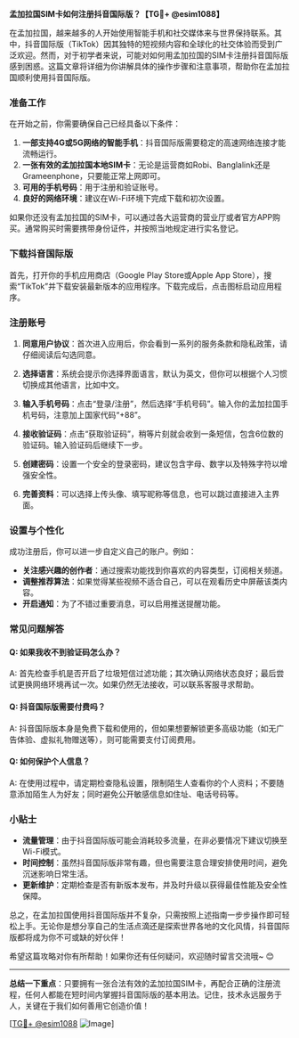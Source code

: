 **孟加拉国SIM卡如何注册抖音国际版？【TG💪+ @esim1088】**

在孟加拉国，越来越多的人开始使用智能手机和社交媒体来与世界保持联系。其中，抖音国际版（TikTok）因其独特的短视频内容和全球化的社交体验而受到广泛欢迎。然而，对于初学者来说，可能对如何用孟加拉国的SIM卡注册抖音国际版感到困惑。这篇文章将详细为你讲解具体的操作步骤和注意事项，帮助你在孟加拉国顺利使用抖音国际版。

### 准备工作

在开始之前，你需要确保自己已经具备以下条件：

1. **一部支持4G或5G网络的智能手机**：抖音国际版需要稳定的高速网络连接才能流畅运行。
2. **一张有效的孟加拉国本地SIM卡**：无论是运营商如Robi、Banglalink还是Grameenphone，只要能正常上网即可。
3. **可用的手机号码**：用于注册和验证账号。
4. **良好的网络环境**：建议在Wi-Fi环境下完成下载和初次设置。

如果你还没有孟加拉国的SIM卡，可以通过各大运营商的营业厅或者官方APP购买。通常购买时需要携带身份证件，并按照当地规定进行实名登记。

### 下载抖音国际版

首先，打开你的手机应用商店（Google Play Store或Apple App Store），搜索“TikTok”并下载安装最新版本的应用程序。下载完成后，点击图标启动应用程序。

### 注册账号

1. **同意用户协议**：首次进入应用后，你会看到一系列的服务条款和隐私政策，请仔细阅读后勾选同意。
   
2. **选择语言**：系统会提示你选择界面语言，默认为英文，但你可以根据个人习惯切换成其他语言，比如中文。

3. **输入手机号码**：点击“登录/注册”，然后选择“手机号码”。输入你的孟加拉国手机号码，注意加上国家代码“+88”。

4. **接收验证码**：点击“获取验证码”，稍等片刻就会收到一条短信，包含6位数的验证码。输入验证码后继续下一步。

5. **创建密码**：设置一个安全的登录密码，建议包含字母、数字以及特殊字符以增强安全性。

6. **完善资料**：可以选择上传头像、填写昵称等信息，也可以跳过直接进入主界面。

### 设置与个性化

成功注册后，你可以进一步自定义自己的账户。例如：

- **关注感兴趣的创作者**：通过搜索功能找到你喜欢的内容类型，订阅相关频道。
- **调整推荐算法**：如果觉得某些视频不适合自己，可以在观看历史中屏蔽该类内容。
- **开启通知**：为了不错过重要消息，可以启用推送提醒功能。

### 常见问题解答

#### Q: 如果我收不到验证码怎么办？
A: 首先检查手机是否开启了垃圾短信过滤功能；其次确认网络状态良好；最后尝试更换网络环境再试一次。如果仍然无法接收，可以联系客服寻求帮助。

#### Q: 抖音国际版需要付费吗？
A: 抖音国际版本身是免费下载和使用的，但如果想要解锁更多高级功能（如无广告体验、虚拟礼物赠送等），则可能需要支付订阅费用。

#### Q: 如何保护个人信息？
A: 在使用过程中，请定期检查隐私设置，限制陌生人查看你的个人资料；不要随意添加陌生人为好友；同时避免公开敏感信息如住址、电话号码等。

### 小贴士

- **流量管理**：由于抖音国际版可能会消耗较多流量，在非必要情况下建议切换至Wi-Fi模式。
- **时间控制**：虽然抖音国际版非常有趣，但也需要注意合理安排使用时间，避免沉迷影响日常生活。
- **更新维护**：定期检查是否有新版本发布，并及时升级以获得最佳性能及安全性保障。

总之，在孟加拉国使用抖音国际版并不复杂，只需按照上述指南一步步操作即可轻松上手。无论你是想分享自己的生活点滴还是探索世界各地的文化风情，抖音国际版都将成为你不可或缺的好伙伴！

希望这篇攻略对你有所帮助！如果你还有任何疑问，欢迎随时留言交流哦~ 😊

---

**总结一下重点**：只要拥有一张合法有效的孟加拉国SIM卡，再配合正确的注册流程，任何人都能在短时间内掌握抖音国际版的基本用法。记住，技术永远服务于人，关键在于我们如何善用它创造价值！

[[TG💪+ @esim1088](https://t.me/s/esim1088) ![Image](https://i.postimg.cc/4NQfJmqS/Snipaste-2025-05-13-00-14-12.png)]